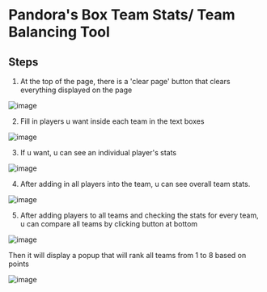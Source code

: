 # Pandora's Box Team Stats/ Team Balancing Tool





## Steps

1) At the top of the page, there is a 'clear page' button that clears everything displayed on the page


![image](https://github.com/Suiron99/BlockWarsStats/assets/142955018/e7a664ad-a55d-4ec1-8dfd-78a6bf2df09a)




2) Fill in players u want inside each team in the text boxes



![image](https://github.com/Suiron99/BlockWarsStats/assets/142955018/f9a2ab34-5374-4ede-b4ca-61ea3a8c7694)




3) If u want, u can see an individual player's stats




![image](https://github.com/Suiron99/BlockWarsStats/assets/142955018/5bb6c4b2-107b-4b11-9239-83185d66ea88)





4) After adding in all players into the team, u can see overall team stats.





![image](https://github.com/Suiron99/BlockWarsStats/assets/142955018/5a752136-7b27-4d40-9cf7-3bdd6ef637b7)





5) After adding players to all teams and checking the stats for every team, u can compare all teams by clicking button at bottom


![image](https://github.com/Suiron99/BlockWarsStats/assets/142955018/fac946e5-cdff-4a52-8770-a12feb0f17a4)



Then it will display a popup that will rank all teams from 1 to 8 based on points




![image](https://github.com/Suiron99/BlockWarsStats/assets/142955018/90f7b1a1-99d6-4c75-8445-9c8d04a3eaa4)















